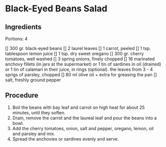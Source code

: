 # Black-Eyed Beans Salad

## Ingredients
Portions: 4

[] 300 gr. black-eyed beans
[] 2 laurel leaves
[] 1 carrot, peeled
[] 1 tsp. tablespoon lemon juice
[] 1 tsp. dry sweet oregano
[] 300 gr. cherry tomatoes, well washed
[] 3 spring onions, finely chopped
[] 16 marinated anchovy fillets (in jars at the supermarket) or 1 tin of sardines in oil (drained) or 1 tin of calamari in their juice, in rings (optional).
the leaves from 3 - 4 sprigs of parsley, chopped
[] 80 ml olive oil + extra for greasing the pan
[] salt, freshly ground pepper

## Procedure
1) Boil the beans with bay leaf and carrot on high heat for about 25 minutes, until they soften.
2) Drain, remove the carrot and the laureal leaf and pour the beans into a bowl.
3) Add the cherry tomatoes, onion, salt and pepper, oregano, lemon, oil and parsley and mix.
4) Spread the anchovies or sardines evenly and serve.
